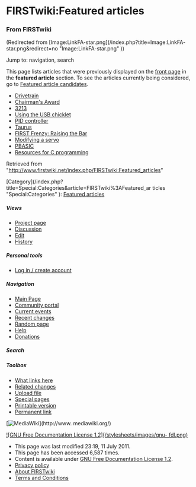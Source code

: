 

# FIRSTwiki:Featured articles

### From FIRSTwiki

(Redirected from [Image:LinkFA-star.png](/index.php?title=Image:LinkFA-
star.png&redirect=no "Image:LinkFA-star.png" ))

Jump to: navigation, search

This page lists articles that were previously displayed on the [front
page](/index.php/Main_Page "Main Page" ) in the **featured article** section.
To see the articles currently being considered, go to [Featured article
candidates](/index.php/FIRSTwiki:Featured_article_candidates
"FIRSTwiki:Featured article candidates" ).

  * [Drivetrain](/index.php/Drivetrain "Drivetrain" )
  * [Chairman's Award](/index.php/Chairman%27s_Award "Chairman's Award" )
  * [3213](/index.php/3213 "3213" )
  * [Using the USB chicklet](/index.php/Using_the_USB_chicklet "Using the USB chicklet" )
  * [PID controller](/index.php/PID_controller "PID controller" )
  * [Taurus](/index.php/Taurus_%281073%29 "Taurus \(1073\)" )
  * [FIRST Frenzy: Raising the Bar](/index.php/FIRST_Frenzy:_Raising_the_Bar "FIRST Frenzy: Raising the Bar" )
  * [Modifying a servo](/index.php/Modifying_a_servo "Modifying a servo" )
  * [PBASIC](/index.php/PBASIC "PBASIC" )
  * [Resources for C programming](/index.php/Resources_for_C_programming "Resources for C programming" )

Retrieved from
"<http://www.firstwiki.net/index.php/FIRSTwiki:Featured_articles>"

[Category](/index.php?title=Special:Categories&article=FIRSTwiki%3AFeatured_ar
ticles "Special:Categories" ): [Featured
articles](/index.php/Category:Featured_articles "Category:Featured articles" )

##### Views

  * [Project page](/index.php/FIRSTwiki:Featured_articles)
  * [Discussion](/index.php?title=FIRSTwiki_talk:Featured_articles&action=edit)
  * [Edit](/index.php?title=FIRSTwiki:Featured_articles&action=edit)
  * [History](/index.php?title=FIRSTwiki:Featured_articles&action=history)

##### Personal tools

  * [Log in / create account](/index.php?title=Special:Userlogin&returnto=FIRSTwiki:Featured_articles)

[](/index.php/Main_Page "Main Page" )

##### Navigation

  * [Main Page](/index.php/Main_Page)
  * [Community portal](/index.php/FIRSTwiki:Community_portal)
  * [Current events](/index.php/Current_events)
  * [Recent changes](/index.php/Special:Recentchanges)
  * [Random page](/index.php/Special:Random)
  * [Help](/index.php/FIRSTwiki:Help)
  * [Donations](/index.php/FIRSTwiki:Site_support)

##### Search



##### Toolbox

  * [What links here](/index.php/Special:Whatlinkshere/FIRSTwiki:Featured_articles)
  * [Related changes](/index.php/Special:Recentchangeslinked/FIRSTwiki:Featured_articles)
  * [Upload file](/index.php/Special:Upload)
  * [Special pages](/index.php/Special:Specialpages)
  * [Printable version](/index.php?title=FIRSTwiki:Featured_articles&printable=yes)
  * [Permanent link](/index.php?title=FIRSTwiki:Featured_articles&oldid=80764)

[![MediaWiki](/skins/common/images/poweredby_mediawiki_88x31.png)](http://www.
mediawiki.org/)

[![GNU Free Documentation License 1.2](/stylesheets/images/gnu-
fdl.png)](http://www.gnu.org/copyleft/fdl.html)

  * This page was last modified 23:19, 11 July 2011.
  * This page has been accessed 6,587 times.
  * Content is available under [GNU Free Documentation License 1.2](http://www.gnu.org/copyleft/fdl.html "http://www.gnu.org/copyleft/fdl.html" ).
  * [Privacy policy](/index.php/FIRSTwiki:Privacy_policy "FIRSTwiki:Privacy policy" )
  * [About FIRSTwiki](/index.php/FIRSTwiki:About "FIRSTwiki:About" )
  * [Terms and Conditions](/index.php/FIRSTwiki:Terms_and_conditions "FIRSTwiki:Terms and conditions" )

